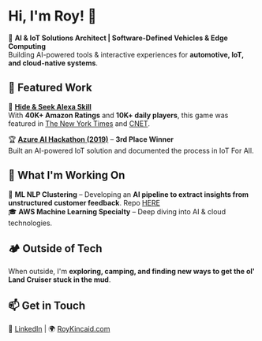 # Hi, I'm Roy! 👋

🚀 **AI & IoT Solutions Architect | Software-Defined Vehicles & Edge Computing**  
Building AI-powered tools & interactive experiences for **automotive, IoT, and cloud-native systems**.

## 🎯 Featured Work
🤖 **[Hide & Seek Alexa Skill](https://www.amazon.com/dp/B077F51WWV?ref&ref=cm_sw_tw_r_as_dp_i48ewqDfL8J0x)**  
With **40K+ Amazon Ratings** and **10K+ daily players**, this game was featured in [The New York Times](https://www.nytimes.com/wirecutter/blog/alexa-family-games-cabin-fever/) and [CNET](https://www.cnet.com/home/smart-home/alexa-games-to-keep-your-kids-busy/).

🏆 **[Azure AI Hackathon (2019)](https://www.iotforall.com/microsoft-azure-ai-hackathon)** – **3rd Place Winner**  
Built an AI-powered IoT solution and documented the process in IoT For All.

## 🔭 What I'm Working On
🧠 **ML NLP Clustering** – Developing an **AI pipeline to extract insights from unstructured customer feedback**. Repo [HERE](https://github.com/RoyCodes/nlp-clustering-prototype)  
🎓 **AWS Machine Learning Specialty** – Deep diving into AI & cloud technologies.  

## 🏕️ Outside of Tech
When outside, I'm **exploring, camping, and finding new ways to get the ol' Land Cruiser stuck in the mud**.  

## 📫 Get in Touch
💼 [LinkedIn](https://linkedin.com/in/roykincaid) | 🌍 [RoyKincaid.com](https://roykincaid.com)  

<!--
**RoyCodes/RoyCodes** is a ✨ _special_ ✨ repository because its `README.md` (this file) appears on your GitHub profile.

Here are some ideas to get you started:

- 🔭 I’m currently working on ...
- 🌱 I’m currently learning ...
- 👯 I’m looking to collaborate on ...
- 🤔 I’m looking for help with ...
- 💬 Ask me about ...
- 📫 How to reach me: ...
- 😄 Pronouns: ...
- ⚡ Fun fact: ...
-->

